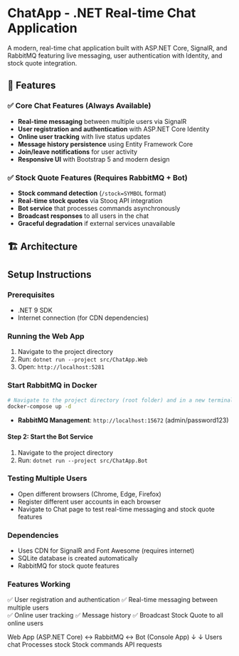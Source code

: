 # ChatApp - .NET Real-time Chat Application

A modern, real-time chat application built with ASP.NET Core, SignalR, and RabbitMQ featuring live messaging, user authentication with Identity, and stock quote integration.

## 🚀 Features

### ✅ Core Chat Features (Always Available)
- **Real-time messaging** between multiple users via SignalR
- **User registration and authentication** with ASP.NET Core Identity
- **Online user tracking** with live status updates
- **Message history persistence** using Entity Framework Core
- **Join/leave notifications** for user activity
- **Responsive UI** with Bootstrap 5 and modern design

### ✅ Stock Quote Features (Requires RabbitMQ + Bot)
- **Stock command detection** (`/stock=SYMBOL` format)
- **Real-time stock quotes** via Stooq API integration
- **Bot service** that processes commands asynchronously
- **Broadcast responses** to all users in the chat
- **Graceful degradation** if external services unavailable

## 🏗️ Architecture
## Setup Instructions

### Prerequisites
- .NET 9 SDK
- Internet connection (for CDN dependencies)

### Running the Web App
1. Navigate to the project directory
2. Run: `dotnet run --project src/ChatApp.Web`
3. Open: `http://localhost:5281`

### Start RabbitMQ in Docker
```bash
# Navigate to the project directory (root folder) and in a new terminal run:
docker-compose up -d
```
- **RabbitMQ Management**: `http://localhost:15672` (admin/password123)

#### Step 2: Start the Bot Service
1. Navigate to the project directory
2. Run: `dotnet run --project src/ChatApp.Bot`

### Testing Multiple Users
- Open different browsers (Chrome, Edge, Firefox)
- Register different user accounts in each browser
- Navigate to Chat page to test real-time messaging and stock quote features

### Dependencies
- Uses CDN for SignalR and Font Awesome (requires internet)
- SQLite database is created automatically
- RabbitMQ for stock quote features

### Features Working
✅ User registration and authentication
✅ Real-time messaging between multiple users  
✅ Online user tracking
✅ Message history
✅ Broadcast Stock Quote to all online users


Web App (ASP.NET Core) ↔ RabbitMQ ↔ Bot (Console App)
      ↓                              ↓
   Users chat                    Processes stock
   Stock commands                API requests
